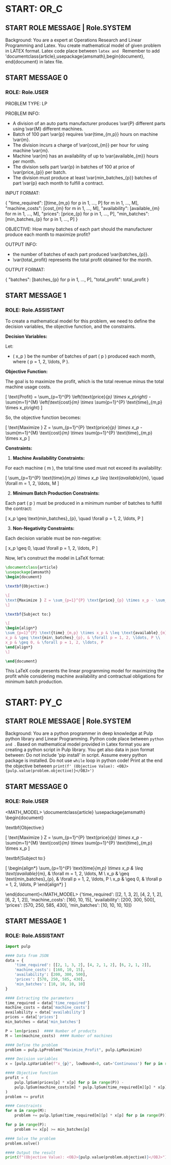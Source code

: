 # START: OR_C 
## START ROLE MESSAGE | Role.SYSTEM 
Background: You are a expert at Operations Research and Linear Programming and Latex. You create mathematical model of given problem in LATEX format. Latex code place between ```latex and ``` Remember to add 'documentclass{article},usepackage{amsmath},begin{document}, end{document} in latex file. 
## START MESSAGE 0 
### ROLE: Role.USER
<DESCRIPTION>
PROBLEM TYPE: LP

PROBLEM INFO:

- A division of an auto parts manufacturer produces \var{P} different parts using \var{M} different machines.
- Batch of 100 part \var{p} requires \var{time_{m,p}} hours on machine \var{m}.
- The division incurs a charge of \var{cost_{m}} per hour for using machine \var{m}.
- Machine \var{m} has an availability of up to \var{available_{m}} hours per month.
- The division sells part \var{p} in batches of 100 at price of \var{price_{p}} per batch.
- The division must produce at least \var{min_batches_{p}} batches of part \var{p} each month to fulfill a contract.

INPUT FORMAT: 

{
    "time_required": [[time_{m,p} for p in 1, ..., P] for m in 1, ..., M],
    "machine_costs": [cost_{m} for m in 1, ..., M],
    "availability": [available_{m} for m in 1, ..., M],
    "prices": [price_{p} for p in 1, ..., P],
    "min_batches": [min_batches_{p} for p in 1, ..., P]
}

OBJECTIVE: How many batches of each part should the manufacturer produce each month to maximize profit?

OUTPUT INFO:

- the number of batches of each part produced \var{batches_{p}}.
- \var{total_profit} represents the total profit obtained for the month.

OUTPUT FORMAT:

{
    "batches": [batches_{p} for p in 1, ..., P],
    "total_profit": total_profit
}
</DESCRIPTION>


## START MESSAGE 1 
### ROLE: Role.ASSISTANT
To create a mathematical model for this problem, we need to define the decision variables, the objective function, and the constraints.

**Decision Variables:**

Let:
- \( x_p \) be the number of batches of part \( p \) produced each month, where \( p = 1, 2, \ldots, P \).

**Objective Function:**

The goal is to maximize the profit, which is the total revenue minus the total machine usage costs.

\[
\text{Profit} = \sum_{p=1}^{P} \left(\text{price}_{p} \times x_p\right) - \sum_{m=1}^{M} \left(\text{cost}_{m} \times \sum_{p=1}^{P} \text{time}_{m,p} \times x_p\right)
\]

So, the objective function becomes:

\[
\text{Maximize } Z = \sum_{p=1}^{P} \text{price}_{p} \times x_p - \sum_{m=1}^{M} \text{cost}_{m} \times \sum_{p=1}^{P} \text{time}_{m,p} \times x_p
\]

**Constraints:**

1. **Machine Availability Constraints:**

For each machine \( m \), the total time used must not exceed its availability:

\[
\sum_{p=1}^{P} \text{time}_{m,p} \times x_p \leq \text{available}_{m}, \quad \forall m = 1, 2, \ldots, M
\]

2. **Minimum Batch Production Constraints:**

Each part \( p \) must be produced in a minimum number of batches to fulfill the contract:

\[
x_p \geq \text{min\_batches}_{p}, \quad \forall p = 1, 2, \ldots, P
\]

3. **Non-Negativity Constraints:**

Each decision variable must be non-negative:

\[
x_p \geq 0, \quad \forall p = 1, 2, \ldots, P
\]

Now, let's construct the model in LaTeX format:

```latex
\documentclass{article}
\usepackage{amsmath}
\begin{document}

\textbf{Objective:}

\[
\text{Maximize } Z = \sum_{p=1}^{P} \text{price}_{p} \times x_p - \sum_{m=1}^{M} \text{cost}_{m} \times \sum_{p=1}^{P} \text{time}_{m,p} \times x_p
\]

\textbf{Subject to:}

\[
\begin{align*}
\sum_{p=1}^{P} \text{time}_{m,p} \times x_p & \leq \text{available}_{m}, & \forall m = 1, 2, \ldots, M \\
x_p & \geq \text{min\_batches}_{p}, & \forall p = 1, 2, \ldots, P \\
x_p & \geq 0, & \forall p = 1, 2, \ldots, P
\end{align*}
\]

\end{document}
```

This LaTeX code presents the linear programming model for maximizing the profit while considering machine availability and contractual obligations for minimum batch production.

# START: PY_C 
## START ROLE MESSAGE | Role.SYSTEM 
Background: You are a python programmer in deep knowledge at Pulp python library and Linear Programming. Python code place between ```python and ```. Based on mathematical model provided in Latex format you are creating a python script in Pulp library. You get also data in json format between: <DATA></DATA> Do not include 'pip install' in script. Assume every python package is installed. Do not use `while` loop in python code! Print at the end the objective between <OBJ></OBJ> `print(f' (Objective Value): <OBJ>{pulp.value(problem.objective)}</OBJ>')` 
## START MESSAGE 0 
### ROLE: Role.USER
<MATH_MODEL>
\documentclass{article}
\usepackage{amsmath}
\begin{document}

\textbf{Objective:}

\[
\text{Maximize } Z = \sum_{p=1}^{P} \text{price}_{p} \times x_p - \sum_{m=1}^{M} \text{cost}_{m} \times \sum_{p=1}^{P} \text{time}_{m,p} \times x_p
\]

\textbf{Subject to:}

\[
\begin{align*}
\sum_{p=1}^{P} \text{time}_{m,p} \times x_p & \leq \text{available}_{m}, & \forall m = 1, 2, \ldots, M \\
x_p & \geq \text{min\_batches}_{p}, & \forall p = 1, 2, \ldots, P \\
x_p & \geq 0, & \forall p = 1, 2, \ldots, P
\end{align*}
\]

\end{document}</MATH_MODEL>
<DATA>
{'time_required': [[2, 1, 3, 2], [4, 2, 1, 2], [6, 2, 1, 2]], 'machine_costs': [160, 10, 15], 'availability': [200, 300, 500], 'prices': [570, 250, 585, 430], 'min_batches': [10, 10, 10, 10]}</DATA>


## START MESSAGE 1 
### ROLE: Role.ASSISTANT
```python
import pulp

#### Data from JSON
data = {
    'time_required': [[2, 1, 3, 2], [4, 2, 1, 2], [6, 2, 1, 2]],
    'machine_costs': [160, 10, 15],
    'availability': [200, 300, 500],
    'prices': [570, 250, 585, 430],
    'min_batches': [10, 10, 10, 10]
}

#### Extracting the parameters
time_required = data['time_required']
machine_costs = data['machine_costs']
availability = data['availability']
prices = data['prices']
min_batches = data['min_batches']

P = len(prices)  #### Number of products
M = len(machine_costs)  #### Number of machines

#### Define the problem
problem = pulp.LpProblem("Maximize_Profit", pulp.LpMaximize)

#### Decision variables
x = [pulp.LpVariable(f"x_{p}", lowBound=0, cat='Continuous') for p in range(P)]

#### Objective function
profit = (
    pulp.lpSum(prices[p] * x[p] for p in range(P)) -
    pulp.lpSum(machine_costs[m] * pulp.lpSum(time_required[m][p] * x[p] for p in range(P)) for m in range(M))
)
problem += profit

#### Constraints
for m in range(M):
    problem += pulp.lpSum(time_required[m][p] * x[p] for p in range(P)) <= availability[m]

for p in range(P):
    problem += x[p] >= min_batches[p]

#### Solve the problem
problem.solve()

#### Output the result
print(f"(Objective Value): <OBJ>{pulp.value(problem.objective)}</OBJ>")
```

